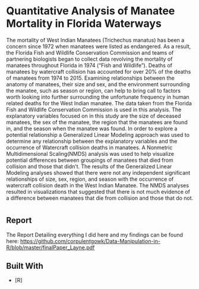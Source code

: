 # Quantitative Analysis of Manatee Mortality in Florida Waterways

The mortality of West Indian Manatees (Trichechus manatus) has been a concern since 1972
when manatees were listed as endangered. As a result, the Florida Fish and Wildlife
Conservation Commission and teams of partnering biologists began to collect data revolving the
mortality of manatees throughout Florida in 1974 (“Fish and Wildlife”). Deaths of manatees by
watercraft collision has accounted for over 20% of the deaths of manatees from 1974 to 2015.
Examining relationships between the anatomy of manatees, their size and sex, and the
environment surrounding the manatee, such as season or region, can help to bring call to factors
worth looking into further surrounding the unfortunate frequency in human related deaths for the
West Indian manatee. The data taken from the Florida Fish and Wildlife Conservation
Commission is used in this analysis. The explanatory variables focused on in this study are the
size of deceased manatees, the sex of the manatee, the region that the manatees are found in, and
the season when the manatee was found. In order to explore a potential relationship a
Generalized Linear Modeling approach was used to determine any relationship between the
explanatory variables and the occurrence of Watercraft collision deaths in manatees. A
Nonmetric Multidimensional Scaling(NMDS) analysis was used to help visualize potential
differences between groupings of manatees that died from collision and those that didn’t. The
results of the Generalized Linear Modeling analyses showed that there were not any independent
significant relationships of size, sex, region, and season with the occurrence of watercraft
collision death in the West Indian Manatee. The NMDS analyses resulted in visualizations that
suggested that there is not much evidence of a difference between manatees that die from
collision and those that do not. 

#

## Report
The Report Detailing everything I did here and my findings can be found here: https://github.com/corpulentgowk/Data-Manipulation-in-R/blob/master/finalPaper_Layne.pdf
## Built With

* [R]

##

